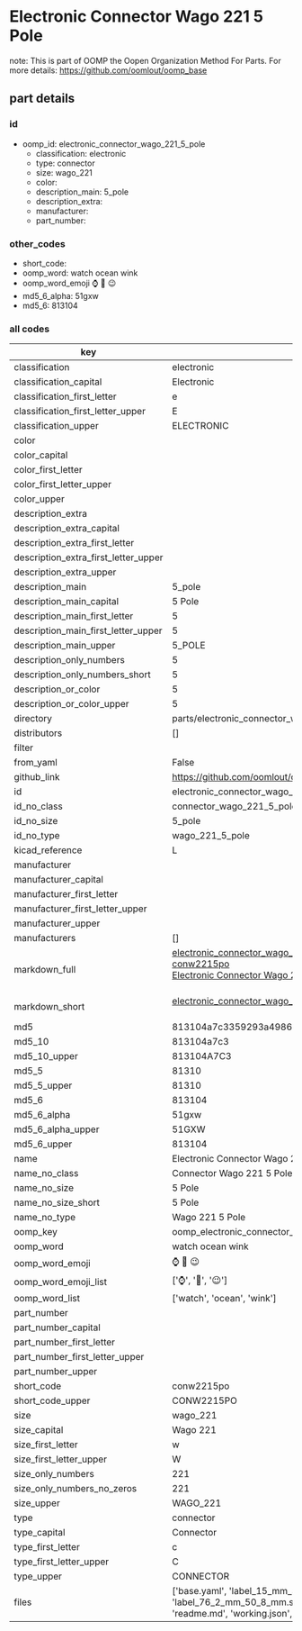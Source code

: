 # Electronic Connector Wago 221 5 Pole  

note: This is part of OOMP the Oopen Organization Method For Parts. For more details: https://github.com/oomlout/oomp_base

##  part details





### id
* oomp_id: electronic_connector_wago_221_5_pole
  * classification: electronic
  * type: connector
  * size: wago_221
  * color: 
  * description_main: 5_pole
  * description_extra: 
  * manufacturer: 
  * part_number: 

### other_codes
* short_code: 
* oomp_word: watch ocean wink
* oomp_word_emoji :watch: :ocean: :wink:
* md5_6_alpha: 51gxw
* md5_6: 813104

### all codes 
| key | value |  
| --- | --- |  
| classification | electronic |  
| classification_capital | Electronic |  
| classification_first_letter | e |  
| classification_first_letter_upper | E |  
| classification_upper | ELECTRONIC |  
| color |  |  
| color_capital |  |  
| color_first_letter |  |  
| color_first_letter_upper |  |  
| color_upper |  |  
| description_extra |  |  
| description_extra_capital |  |  
| description_extra_first_letter |  |  
| description_extra_first_letter_upper |  |  
| description_extra_upper |  |  
| description_main | 5_pole |  
| description_main_capital | 5 Pole |  
| description_main_first_letter | 5 |  
| description_main_first_letter_upper | 5 |  
| description_main_upper | 5_POLE |  
| description_only_numbers | 5 |  
| description_only_numbers_short | 5 |  
| description_or_color | 5 |  
| description_or_color_upper | 5 |  
| directory | parts/electronic_connector_wago_221_5_pole |  
| distributors | [] |  
| filter |  |  
| from_yaml | False |  
| github_link | https://github.com/oomlout/oomlout_oomp_part_src/tree/main/parts/electronic_connector_wago_221_5_pole/working |  
| id | electronic_connector_wago_221_5_pole |  
| id_no_class | connector_wago_221_5_pole |  
| id_no_size | 5_pole |  
| id_no_type | wago_221_5_pole |  
| kicad_reference | L |  
| manufacturer |  |  
| manufacturer_capital |  |  
| manufacturer_first_letter |  |  
| manufacturer_first_letter_upper |  |  
| manufacturer_upper |  |  
| manufacturers | [] |  
| markdown_full | [electronic_connector_wago_221_5_pole](https://github.com/oomlout/oomlout_oomp_part_src/tree/main/parts/electronic_connector_wago_221_5_pole/working)<br>[conw2215po](https://github.com/oomlout/oomlout_oomp_part_src/tree/main/parts/electronic_connector_wago_221_5_pole/working)<br>[Electronic Connector Wago 221 5 Pole](https://github.com/oomlout/oomlout_oomp_part_src/tree/main/parts/electronic_connector_wago_221_5_pole/working)<br><br> |  
| markdown_short | [electronic_connector_wago_221_5_pole](https://github.com/oomlout/oomlout_oomp_part_src/tree/main/parts/electronic_connector_wago_221_5_pole/working)<br><br> |  
| md5 | 813104a7c3359293a498667faa9147d3 |  
| md5_10 | 813104a7c3 |  
| md5_10_upper | 813104A7C3 |  
| md5_5 | 81310 |  
| md5_5_upper | 81310 |  
| md5_6 | 813104 |  
| md5_6_alpha | 51gxw |  
| md5_6_alpha_upper | 51GXW |  
| md5_6_upper | 813104 |  
| name | Electronic Connector Wago 221 5 Pole |  
| name_no_class | Connector Wago 221 5 Pole |  
| name_no_size | 5 Pole |  
| name_no_size_short | 5 Pole |  
| name_no_type | Wago 221 5 Pole |  
| oomp_key | oomp_electronic_connector_wago_221_5_pole |  
| oomp_word | watch ocean wink |  
| oomp_word_emoji | :watch: :ocean: :wink: |  
| oomp_word_emoji_list | [':watch:', ':ocean:', ':wink:'] |  
| oomp_word_list | ['watch', 'ocean', 'wink'] |  
| part_number |  |  
| part_number_capital |  |  
| part_number_first_letter |  |  
| part_number_first_letter_upper |  |  
| part_number_upper |  |  
| short_code | conw2215po |  
| short_code_upper | CONW2215PO |  
| size | wago_221 |  
| size_capital | Wago 221 |  
| size_first_letter | w |  
| size_first_letter_upper | W |  
| size_only_numbers | 221 |  
| size_only_numbers_no_zeros | 221 |  
| size_upper | WAGO_221 |  
| type | connector |  
| type_capital | Connector |  
| type_first_letter | c |  
| type_first_letter_upper | C |  
| type_upper | CONNECTOR |  
| files | ['base.yaml', 'label_15_mm_30_mm.pdf', 'label_15_mm_30_mm.svg', 'label_76_2_mm_50_8_mm.pdf', 'label_76_2_mm_50_8_mm.svg', 'label_oomlout_76_2_mm_50_8_mm.pdf', 'label_oomlout_76_2_mm_50_8_mm.svg', 'readme.md', 'working.json', 'working.yaml'] |  
